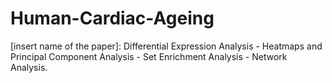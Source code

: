 # Human-Cardiac-Ageing
[insert name of the paper]: Differential Expression Analysis - Heatmaps and Principal Component Analysis - Set Enrichment Analysis - Network Analysis.
